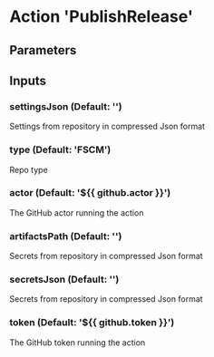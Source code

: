# Action 'PublishRelease' 
## Parameters 
## Inputs 
### settingsJson (Default: '') 
 Settings from repository in compressed Json format 

### type (Default: 'FSCM') 
 Repo type 

### actor (Default: '${{ github.actor }}') 
 The GitHub actor running the action 

### artifactsPath (Default: '') 
 Secrets from repository in compressed Json format 

### secretsJson (Default: '') 
 Secrets from repository in compressed Json format 

### token (Default: '${{ github.token }}') 
 The GitHub token running the action 


